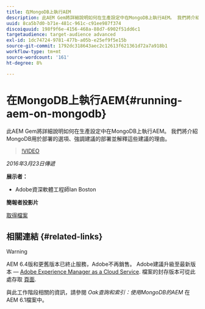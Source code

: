 ```yaml
---
title: 在MongoDB上執行AEM
description: 此AEM Gem將詳細說明如何在生產設定中在MongoDB上執行AEM。 我們將介紹MongoDB用於部署的選項、強調建議的部署並解釋這些建議的理由。
uuid: 8ca5b7d0-b71e-481c-961c-c91ee987f374
discoiquuid: 198f9f6e-4156-468a-88d7-6902f51dd6c1
targetaudience: target-audience advanced
exl-id: 1dc74724-9781-477b-a05b-e25ef9f5e15b
source-git-commit: 1792dc318643aec2c12613f621361d72a7a918b1
workflow-type: tm+mt
source-wordcount: '161'
ht-degree: 8%

---
```


# 在MongoDB上執行AEM{#running-aem-on-mongodb}

此AEM Gem將詳細說明如何在生產設定中在MongoDB上執行AEM。 我們將介紹MongoDB用於部署的選項、強調建議的部署並解釋這些建議的理由。

>[!VIDEO](https://video.tv.adobe.com/v/19304/?quality=9)

*2016年3月23日傳遞*

**展示者：**

* Adobe資深軟體工程師Ian Boston

**簡報者投影片**

[取得檔案](assets/aem-gems-032316-onmongodb.pdf)

## 相關連結 {#related-links}

>[!WARNING]
>
>AEM 6.4版和更舊版本已終止服務，Adobe不再銷售。  Adobe建議升級至最新版本 —  [Adobe Experience Manager as a Cloud Service](https://experienceleague.adobe.com/docs/experience-manager-cloud-service.html).  檔案的封存版本可從此處存取 [頁面](https://experienceleague.adobe.com/docs/experience-manager-release-information/aem-release-updates/previous-updates/aem-previous-versions.html).
>
>與此工作階段相關的資訊，請參閱 *Oak查詢和索引：使用MongoDB的AEM* 在AEM 6.1檔案中。

<!--
[Get back to the Overview](https://helpx.adobe.com/experience-manager/kt/eseminars/gems/aem-index.html)
-->
